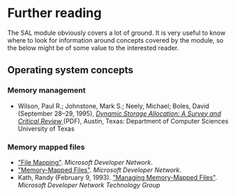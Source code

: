 # Further reading

The SAL module obviously covers a lot of ground. It is very useful to know where to look for information around concepts covered by the module, so the below might be of some value to the interested reader. 

## Operating system concepts
### Memory management
* Wilson, Paul R.; Johnstone, Mark S.; Neely, Michael; Boles, David (September 28–29, 1995), [_Dynamic Storage Allocation: A Survey and Critical Review_ ](http://www.cs.northwestern.edu/~pdinda/icsclass/doc/dsa.pdf)(PDF), Austin, Texas: Department of Computer Sciences University of Texas

### Memory mapped files
* ["File Mapping"](https://msdn.microsoft.com/en-us/library/windows/desktop/aa366556.aspx). _Microsoft Developer Network_.
* ["Memory-Mapped Files"](https://msdn.microsoft.com/en-us/library/dd997372.aspx). _Microsoft Developer Network_. 
* Kath, Randy (February 9, 1993). ["Managing Memory-Mapped Files"](https://msdn.microsoft.com/en-us/library/ms810613.aspx). _Microsoft Developer Network Technology Group_